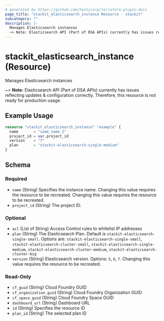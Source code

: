 ```yaml
---
# generated by https://github.com/hashicorp/terraform-plugin-docs
page_title: "stackit_elasticsearch_instance Resource - stackit"
subcategory: ""
description: |-
  Manages Elasticsearch instances
  ~> Note: Elasticsearch API (Part of DSA APIs) currently has issues reflecting updates & configuration correctly. Therefore, this resource is not ready for production usage.
---
```


# stackit_elasticsearch_instance (Resource)

Manages Elasticsearch instances

~> **Note:** Elasticsearch API (Part of DSA APIs) currently has issues reflecting updates & configuration correctly. Therefore, this resource is not ready for production usage.

## Example Usage

```terraform
resource "stackit_elasticsearch_instance" "example" {
  name       = "some_name_2"
  project_id = var.project_id
  version    = "7"
  plan       = "stackit-elasticsearch-single-medium"
}
```

<!-- schema generated by tfplugindocs -->
## Schema

### Required

- `name` (String) Specifies the instance name. Changing this value requires the resource to be recreated. Changing this value requires the resource to be recreated.
- `project_id` (String) The project ID.

### Optional

- `acl` (List of String) Access Control rules to whitelist IP addresses
- `plan` (String) The Elasticsearch Plan. Default is `stackit-elasticsearch-single-small`.
Options are: `stackit-elasticsearch-single-small`, `stackit-elasticsearch-cluster-small`, `stackit-elasticsearch-single-medium`, `stackit-elasticsearch-cluster-medium`, `stackit-elasticsearch-cluster-big`
- `version` (String) Elasticsearch version. Options: `5`, `6`, `7`. Changing this value requires the resource to be recreated.

### Read-Only

- `cf_guid` (String) Cloud Foundry GUID
- `cf_organization_guid` (String) Cloud Foundry Organization GUID
- `cf_space_guid` (String) Cloud Foundry Space GUID
- `dashboard_url` (String) Dashboard URL
- `id` (String) Specifies the resource ID
- `plan_id` (String) The selected plan ID


